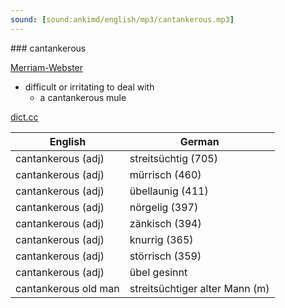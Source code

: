 ```yaml
---
sound: [sound:ankimd/english/mp3/cantankerous.mp3]
---
```


\### cantankerous

[Merriam-Webster](https://www.merriam-webster.com/dictionary/cantankerous)

- difficult or irritating to deal with
    - a cantankerous mule

[dict.cc](https://www.dict.cc/cantankerous)

| English        | German       |
| -------------- | ------------ |
| cantankerous (adj) | streitsüchtig (705) |
| cantankerous (adj) | mürrisch (460) |
| cantankerous (adj) | übellaunig (411) |
| cantankerous (adj) | nörgelig (397) |
| cantankerous (adj) | zänkisch (394) |
| cantankerous (adj) | knurrig (365) |
| cantankerous (adj) | störrisch (359) |
| cantankerous (adj) | übel gesinnt |
| cantankerous old man | streitsüchtiger alter Mann (m) |
